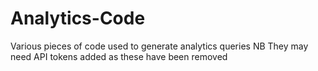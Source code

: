 # Analytics-Code

Various pieces of code used to generate analytics queries
NB They may need API tokens added as these have been removed

